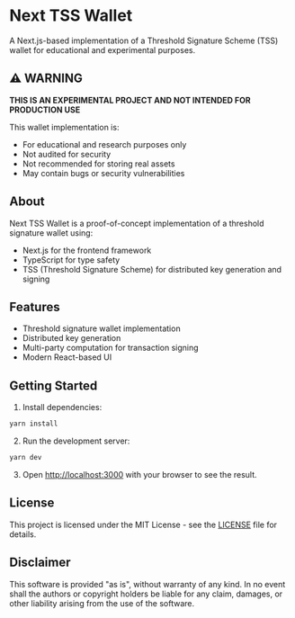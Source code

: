 # Next TSS Wallet

A Next.js-based implementation of a Threshold Signature Scheme (TSS) wallet for educational and experimental purposes.

## ⚠️ WARNING

**THIS IS AN EXPERIMENTAL PROJECT AND NOT INTENDED FOR PRODUCTION USE**

This wallet implementation is:

- For educational and research purposes only
- Not audited for security
- Not recommended for storing real assets
- May contain bugs or security vulnerabilities

## About

Next TSS Wallet is a proof-of-concept implementation of a threshold signature wallet using:

- Next.js for the frontend framework
- TypeScript for type safety
- TSS (Threshold Signature Scheme) for distributed key generation and signing

## Features

- Threshold signature wallet implementation
- Distributed key generation
- Multi-party computation for transaction signing
- Modern React-based UI

## Getting Started

1. Install dependencies:

```bash
yarn install
```

2. Run the development server:

```bash
yarn dev
```

3. Open [http://localhost:3000](http://localhost:3000) with your browser to see the result.

## License

This project is licensed under the MIT License - see the [LICENSE](LICENSE) file for details.

## Disclaimer

This software is provided "as is", without warranty of any kind. In no event shall the authors or copyright holders be liable for any claim, damages, or other liability arising from the use of the software.
